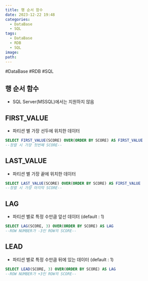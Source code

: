 ```yaml
---
title: 행 순서 함수
date: 2023-12-22 19:48
categories:
  - DataBase
  - SQL
tags:
  - DataBase
  - RDB
  - SQL
image: 
path:
---
```

#DataBase #RDB #SQL 

## 행 순서 함수

- SQL Server(MSSQL)에서는 지원하지 않음

## FIRST_VALUE

- 파티션 별 가장 선두에 위치한 데이터

```sql
SELECT FIRST_VALUE(SCORE) OVER(ORDER BY SCORE) AS FIRST_VALUE 
--정렬 시 가장 첫번째 SCORE--
```

## LAST_VALUE

- 파티션 별 가장 끝에 위치한 데이터

```sql
SELECT LAST_VALUE(SCORE) OVER(ORDER BY SCORE) AS FIRST_VALUE 
--정렬 시 가장 마지막 SCORE--
```

## LAG

- 파티션 별로 특정 수만큼 앞선 데이터 (default : 1)

```sql
SELECT LAG(SCORE, 3) OVER(ORDER BY SCORE) AS LAG 
--ROW NUMBER가 -3인 ROW의 SCORE--
```

## LEAD

- 파티션 별로 특정 수만큼 뒤에 있는 데이터 (default : 1)

```sql
SELECT LEAD(SCORE, 3) OVER(ORDER BY SCORE) AS LAG
--ROW NUMBER가 +3인 ROW의 SCORE--
```
